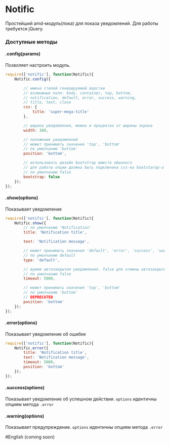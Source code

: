 Notific
==========

Простейший amd-модуль(пока) для показа уведомлений. Для работы требуется jQuery.

### Доступные методы

#### .config(params)

Позволяет настроить модуль.

```JavaScript
require(['notific'], function(Notific){
    Notific.config({

        // имена стилей генерируемой верстки
        // возможные поля: body, container, top, bottom, 
        // notification, default, error, success, warning, 
        // title, text, close
        css: {
            title: 'super-mega-title'
        },

        // ширина уведомления, можно в процентах от ширины экрана
        width: 360,

        // положение уведомлений
        // может принимать значения 'top', 'bottom'
        // по умолчанию 'bottom'
        position: 'bottom',

        // использовать дизайн bootstrap вместо обычного
        // для работы опции должна быть подключена css-ка bootstarap-а
        // по умолчанию false
        bootstrap: false
    });
});
```

#### .show(options)

Показывает уведомление

```JavaScript
require(['notific'], function(Notific){
    Notific.show({
        // по умолчанию 'Notification'
        title: 'Notification title',

        text: 'Notification message',

        // может принимать значения 'default', 'error', 'success', 'warning'
        // по умолчанию default
        type: 'default',

        // время автозакрытия уведомления. false для отмены автозакрытия
        // по умолчанию false
        timeout: 5000,

        // может принимать значения 'top', 'bottom'
        // по умолчанию 'bottom'
        // DEPRECATED
        position: 'bottom'
    });
});
```

#### .error(options)

Показывает уведомление об ошибке

```JavaScript
require(['notific'], function(Notific){
    Notific.error({
        title: 'Notification title',
        text: 'Notification message',
        timeout: 5000,
        position: 'bottom'
    });
});
```

#### .success(options)

Показывает уведомление об успешном действии.
```options``` идентичны опциям метода ```.error```

#### .warning(options)

Показывает предупреждение.
```options``` идентичны опциям метода ```.error```

#English
(coming soon)

